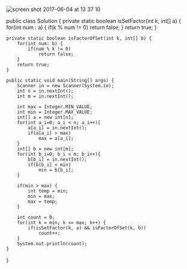 ![screen shot 2017-06-04 at 13 37 10](https://cloud.githubusercontent.com/assets/17459420/26765152/f896a26c-492a-11e7-8e1d-d26a6db97bbd.png)





public class Solution {
    private static boolean isSetFactor(int k, int[] a) {
        for(int num : a) {
            if(k % num != 0)
                return false;
        }
        return true;
    }
    
    private static boolean isFactorOfSet(int k, int[] b) {
        for(int num: b) {
            if(num % k != 0)
                return false;
        }
        return true;
    }
    
    public static void main(String[] args) {
        Scanner in = new Scanner(System.in);
        int n = in.nextInt();
        int m = in.nextInt();
        
        int max = Integer.MIN_VALUE;
        int min = Integer.MAX_VALUE;
        int[] a = new int[n];
        for(int a_i=0; a_i < n; a_i++){
            a[a_i] = in.nextInt();
            if(a[a_i] > max)
                max = a[a_i];
        }
        int[] b = new int[m];
        for(int b_i=0; b_i < m; b_i++){
            b[b_i] = in.nextInt();
            if(b[b_i] < min)
                min = b[b_i];
        }
        
        if(min > max) {
            int temp = min;
            min = max;
            max = temp;
        }
        
        int count = 0;
        for(int k = min; k <= max; k++) {
            if(isSetFactor(k, a) && isFactorOfSet(k, b))
                count++;
        }
        System.out.println(count);
    }
}

